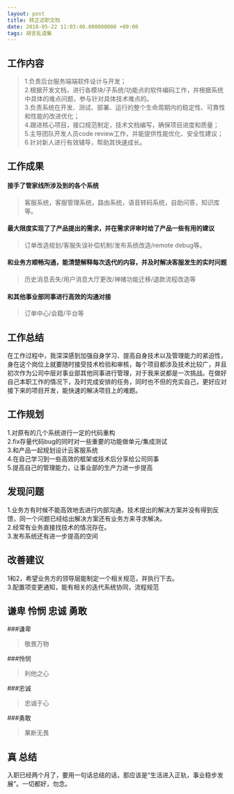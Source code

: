 ```yaml
---
layout: post
title: 转正述职文档
date: 2018-05-22 11:03:40.000000000 +09:00
tags: 胡言乱语集
---
```


## 工作内容

> 1.负责后台服务端端软件设计与开发；<br>
> 2.根据开发文档，进行各模块/子系统/功能点的软件编码工作，并根据系统中具体的难点问题，参与针对具体技术难点的。<br>
> 3.负责系统在开发、测试、部署、运行的整个生命周期内的稳定性、可靠性和性能的改进优化；<br>
> 4.跟进核心项目，接口规范制定，技术文档编写，确保项目进度和质量；<br>
> 5.主导团队开发人员code review工作，并能提供性能优化、安全性建议；<br>
> 6.针对新人进行有效辅导，帮助其快速成长。

## 工作成果

#### 接手了管家线所涉及到的各个系统

> 客服系统，客服管理系统，路由系统，语音转码系统，自助问答，知识库等。

#### 最大限度实现了了产品提出的需求，并在需求评审时给了产品一些有用的建议

>订单改造规划/客服失误补偿机制/发布系统改造/remote debug等。

#### 和业务方顺畅沟通，能清楚解释每次迭代的内容，并及时解决客服发生的实时问题

>历史消息丢失/用户消息大厅更改/神猪功能迁移/退款流程改造等

#### 和其他事业部同事进行高效的沟通对接

>订单中心/会籍/平台等


## 工作总结

在工作过程中，我深深感到加强自身学习、提高自身技术以及管理能力的紧迫性，身在这个岗位上就要随时接受技术检验和审核，每个项目都涉及技术比较广，并且初次作为公司中层对事业部其他同事进行管理，对于我来说都是一次挑战。在做好自己本职工作的情况下，及时完成安排的任务，同时也不但的充实自己，更好应对接下来的项目开发，能快速的解决项目上的难题。

## 工作规划
1.对原有的几个系统进行一定的代码重构<br>
2.fix存量代码bug的同时对一些重要的功能做单元/集成测试<br>
3.和产品一起规划设计云客服系统<br>
4.在自己学习到一些高效的框架或技术后分享给公司同事<br>
5.提高自己的管理能力，让事业部的生产力进一步提高

## 发现问题
1.业务方有时候不能高效地去进行内部沟通，技术提出的解决方案并没有得到反馈，同一个问题已经给出解决方案还有业务方来寻求解决。<br>
2.经常有业务直接找技术的情况存在。<br>
3.发布系统还有进一步提高的空间

## 改善建议
1和2，希望业务方的领导层能制定一个相关规范，并执行下去。<br>
3.配置项变更通知，能有相关的迭代系统协同，流程规范

## 谦卑 怜悯 忠诚 勇敢
###谦卑
>敬畏万物

###怜悯
>利他之心

###忠诚
> 忠诚于心

###勇敢
>果断无畏


## 真 总结

入职已经两个月了，要用一句话总结的话，那应该是“生活进入正轨，事业稳步发展”。一切都好，勿念。
